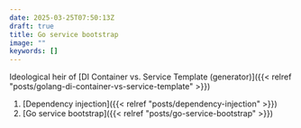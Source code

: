 ```yaml
---
date: 2025-03-25T07:50:13Z
draft: true
title: Go service bootstrap
image: ""
keywords: []
---
```


Ideological heir of [DI Container vs. Service Template (generator)]({{< relref "posts/golang-di-container-vs-service-template" >}})

1. [Dependency injection]({{< relref "posts/dependency-injection" >}})
1. [Go service bootstrap]({{< relref "posts/go-service-bootstrap" >}})
